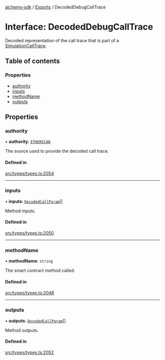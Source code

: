 [alchemy-sdk](../README.md) / [Exports](../modules.md) / DecodedDebugCallTrace

# Interface: DecodedDebugCallTrace

Decoded representation of the call trace that is part of a
[SimulationCallTrace](SimulationCallTrace.md).

## Table of contents

### Properties

- [authority](DecodedDebugCallTrace.md#authority)
- [inputs](DecodedDebugCallTrace.md#inputs)
- [methodName](DecodedDebugCallTrace.md#methodname)
- [outputs](DecodedDebugCallTrace.md#outputs)

## Properties

### authority

• **authority**: [`ETHERSCAN`](../enums/DecodingAuthority.md#etherscan)

The source used to provide the decoded call trace.

#### Defined in

[src/types/types.ts:2054](https://github.com/alchemyplatform/alchemy-sdk-js/blob/5992f68/src/types/types.ts#L2054)

___

### inputs

• **inputs**: [`DecodedCallParam`](DecodedCallParam.md)[]

Method inputs.

#### Defined in

[src/types/types.ts:2050](https://github.com/alchemyplatform/alchemy-sdk-js/blob/5992f68/src/types/types.ts#L2050)

___

### methodName

• **methodName**: `string`

The smart contract method called.

#### Defined in

[src/types/types.ts:2048](https://github.com/alchemyplatform/alchemy-sdk-js/blob/5992f68/src/types/types.ts#L2048)

___

### outputs

• **outputs**: [`DecodedCallParam`](DecodedCallParam.md)[]

Method outputs.

#### Defined in

[src/types/types.ts:2052](https://github.com/alchemyplatform/alchemy-sdk-js/blob/5992f68/src/types/types.ts#L2052)
